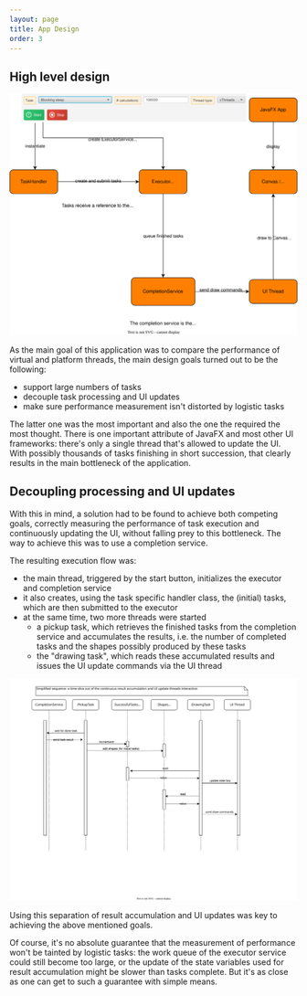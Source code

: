 ```yaml
---
layout: page
title: App Design
order: 3
---
```

## High level design

![thread of UI gif](/images/threadoff-high-level.svg)

As the main goal of this application was to compare the performance of virtual and platform threads, the main design goals turned out to be the following:
- support large numbers of tasks
- decouple task processing and UI updates
- make sure performance measurement isn't distorted by logistic tasks

The latter one was the most important and also the one the required the most thought. There is one important attribute of JavaFX and most other UI frameworks: there's only a single thread that's allowed to update the UI. With possibly thousands of tasks finishing in short succession, that clearly results in the main bottleneck of the application.


## Decoupling processing and UI updates
With this in mind, a solution had to be found to achieve both competing goals, correctly measuring the performance of task execution and continuously updating the UI, without falling prey to this bottleneck. The way to achieve this was to use a completion service.

The resulting execution flow was:
- the main thread, triggered by the start button, initializes the executor and completion service
- it also creates, using the task specific handler class, the (initial) tasks, which are then submitted to the executor
- at the same time, two more threads were started
	- a pickup task, which retrieves the finished tasks from the completion service and accumulates the results, i.e. the number of completed tasks and the shapes possibly produced by these tasks
	- the "drawing task", which reads these accumulated results and issues the UI update commands via the UI thread

![thread of UI gif](/images/threadoff-result-handling.svg)

Using this separation of result accumulation and UI updates was key to achieving the above mentioned goals. 

Of course, it's no absolute guarantee that the measurement of performance won't be tainted by logistic tasks: the work queue of the executor service could still become too large, or the update of the state variables used for result accumulation might be slower than tasks complete. But it's as close as one can get to such a guarantee with simple means.